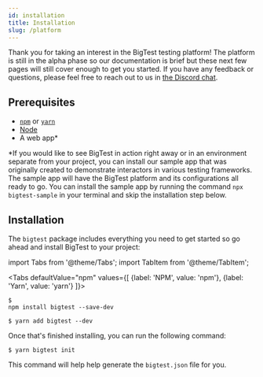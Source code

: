 ```yaml
---
id: installation
title: Installation
slug: /platform
---
```


Thank you for taking an interest in the BigTest testing platform! The platform is still in the alpha phase so our documentation is brief but these next few pages will still cover enough to get you started. If you have any feedback or questions, please feel free to reach out to us in [the Discord chat](https://discord.gg/r6AvtnU).

## Prerequisites
- [`npm`](https://www.npmjs.com/get-npm) or [`yarn`](https://classic.yarnpkg.com/en/docs/install)
- [Node](https://nodejs.org/en/download/releases/)
- A web app*

*If you would like to see BigTest in action right away or in an environment separate from your project, you can install our sample app that was originally created to demonstrate interactors in various testing frameworks. The sample app will have the BigTest platform and its configurations all ready to go. You can install the sample app by running the command `npx bigtest-sample` in your terminal and skip the installation step below.

## Installation
The `bigtest` package includes everything you need to get started so go ahead and install BigTest to your project:

import Tabs from '@theme/Tabs';
import TabItem from '@theme/TabItem';

<Tabs
  defaultValue="npm"
  values={[
    {label: 'NPM', value: 'npm'},
    {label: 'Yarn', value: 'yarn'}
  ]}>
  <TabItem value="npm">
    <pre><code>$ npm install bigtest --save-dev</code></pre>
  </TabItem>
  <TabItem value="yarn">
    <pre><code>$ yarn add bigtest --dev</code></pre>
  </TabItem>
</Tabs>

Once that's finished installing, you can run the following command:

```
$ yarn bigtest init
```

This command will help help generate the `bigtest.json` file for you. 

<!-- how do i use npm to run bigtest commands? -->

